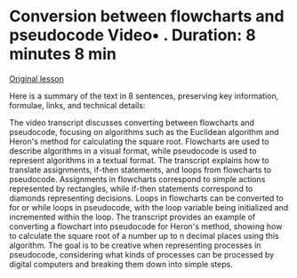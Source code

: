 # Conversion between flowcharts and pseudocode Video• . Duration: 8 minutes 8 min

[Original lesson](https://www.coursera.org/learn/uol-algorithms-and-data-structures-1/lecture/Gvpln/conversion-between-flowcharts-and-pseudocode)

Here is a summary of the text in 8 sentences, preserving key information, formulae, links, and technical details:

The video transcript discusses converting between flowcharts and pseudocode, focusing on algorithms such as the Euclidean algorithm and Heron's method for calculating the square root. Flowcharts are used to describe algorithms in a visual format, while pseudocode is used to represent algorithms in a textual format. The transcript explains how to translate assignments, if-then statements, and loops from flowcharts to pseudocode. Assignments in flowcharts correspond to simple actions represented by rectangles, while if-then statements correspond to diamonds representing decisions. Loops in flowcharts can be converted to for or while loops in pseudocode, with the loop variable being initialized and incremented within the loop. The transcript provides an example of converting a flowchart into pseudocode for Heron's method, showing how to calculate the square root of a number up to n decimal places using this algorithm. The goal is to be creative when representing processes in pseudocode, considering what kinds of processes can be processed by digital computers and breaking them down into simple steps.


